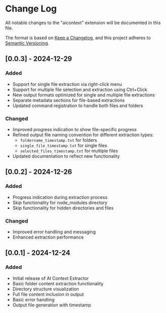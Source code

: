 # Change Log

All notable changes to the "aicontext" extension will be documented in this file.

The format is based on [Keep a Changelog](http://keepachangelog.com/),
and this project adheres to [Semantic Versioning](https://semver.org/spec/v2.0.0.html).

## [0.0.3] - 2024-12-29

### Added
- Support for single file extraction via right-click menu
- Support for multiple file selection and extraction using Ctrl+Click
- New output formats optimized for single and multiple file extractions
- Separate metadata sections for file-based extractions
- Updated command registration to handle both files and folders

### Changed
- Improved progress indication to show file-specific progress
- Refined output file naming convention for different extraction types:
  - `foldername_timestamp.txt` for folders
  - `single_file_timestamp.txt` for single files
  - `selected_files_timestamp.txt` for multiple files
- Updated documentation to reflect new functionality

## [0.0.2] - 2024-12-26

### Added
- Progress indication during extraction process
- Skip functionality for node_modules directory
- Skip functionality for hidden directories and files

### Changed
- Improved error handling and messaging
- Enhanced extraction performance

## [0.0.1] - 2024-12-24

### Added
- Initial release of AI Context Extractor
- Basic folder content extraction functionality
- Directory structure visualization
- Full file content inclusion in output
- Basic error handling
- Output file generation with timestamp